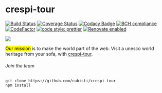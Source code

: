 # crespi-tour
[![Build Status](https://travis-ci.org/cubisti/crespi-tour.svg?branch=master)](https://travis-ci.org/cubisti/crespi-tour)
[![Coverage Status](https://coveralls.io/repos/github/cubisti/crespi-tour/badge.svg?branch=master)](https://coveralls.io/github/cubisti/crespi-tour?branch=master)
[![Codacy Badge](https://api.codacy.com/project/badge/Grade/a5ebf288e95d416eb05e86c831548c8d)](https://app.codacy.com/app/defending1/crespi-tour?utm_source=github.com&utm_medium=referral&utm_content=cubisti/crespi-tour&utm_campaign=Badge_Grade_Dashboard)
[![BCH compliance](https://bettercodehub.com/edge/badge/cubisti/crespi-tour?branch=master)](https://bettercodehub.com/)
[![CodeFactor](https://www.codefactor.io/repository/github/cubisti/crespi-tour/badge)](https://www.codefactor.io/repository/github/cubisti/crespi-tour)
[![code style: prettier](https://img.shields.io/badge/code_style-prettier-ff69b4.svg)](https://github.com/prettier/prettier)
[![Renovate enabled](https://img.shields.io/badge/renovate-enabled-brightgreen.svg)](https://renovatebot.com/)

![](//media.giphy.com/media/1zJUb7oTT16v2E9T2Q/giphy.gif)

<mark style="text-color: white; background-color: yellow;">Our mission</mark> is to make the world part of the web. Visit a unesco world heritage from your sofa, with  [crespi-tour](https://cubisti.github.io/crespi-tour).

###### Join the team

```
git clone https://github.com/cubisti/crespi-tour
npm install
```
